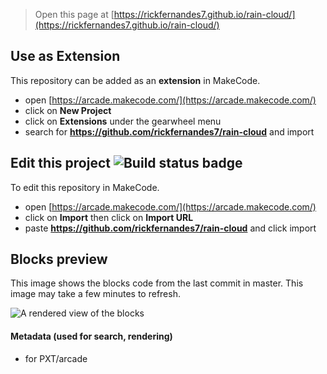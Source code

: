  


> Open this page at [https://rickfernandes7.github.io/rain-cloud/](https://rickfernandes7.github.io/rain-cloud/)

## Use as Extension

This repository can be added as an **extension** in MakeCode.

* open [https://arcade.makecode.com/](https://arcade.makecode.com/)
* click on **New Project**
* click on **Extensions** under the gearwheel menu
* search for **https://github.com/rickfernandes7/rain-cloud** and import

## Edit this project ![Build status badge](https://github.com/rickfernandes7/rain-cloud/workflows/MakeCode/badge.svg)

To edit this repository in MakeCode.

* open [https://arcade.makecode.com/](https://arcade.makecode.com/)
* click on **Import** then click on **Import URL**
* paste **https://github.com/rickfernandes7/rain-cloud** and click import

## Blocks preview

This image shows the blocks code from the last commit in master.
This image may take a few minutes to refresh.

![A rendered view of the blocks](https://github.com/rickfernandes7/rain-cloud/raw/master/.github/makecode/blocks.png)

#### Metadata (used for search, rendering)

* for PXT/arcade
<script src="https://makecode.com/gh-pages-embed.js"></script><script>makeCodeRender("{{ site.makecode.home_url }}", "{{ site.github.owner_name }}/{{ site.github.repository_name }}");</script>
